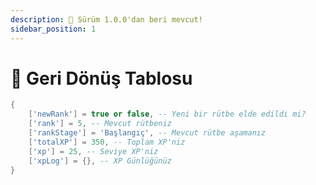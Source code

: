 ```yaml
---
description: 🔧 Sürüm 1.0.0'dan beri mevcut!
sidebar_position: 1
---
```


# 📌 Geri Dönüş Tablosu

```lua title="Tablo"
{
    ['newRank'] = true or false, -- Yeni bir rütbe elde edildi mi?
    ['rank'] = 5, -- Mevcut rütbeniz
    ['rankStage'] = 'Başlangıç', -- Mevcut rütbe aşamanız
    ['totalXP'] = 350, -- Toplam XP'niz
    ['xp'] = 25, -- Seviye XP'niz
    ['xpLog'] = {}, -- XP Günlüğünüz
}
```